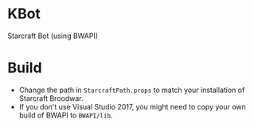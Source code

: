 # KBot
Starcraft Bot (using BWAPI)

# Build
 - Change the path in `StarcraftPath.props` to match your installation of Starcraft Broodwar.
 - If you don't use Visual Studio 2017, you might need to copy your own build of BWAPI to `BWAPI/lib`.
